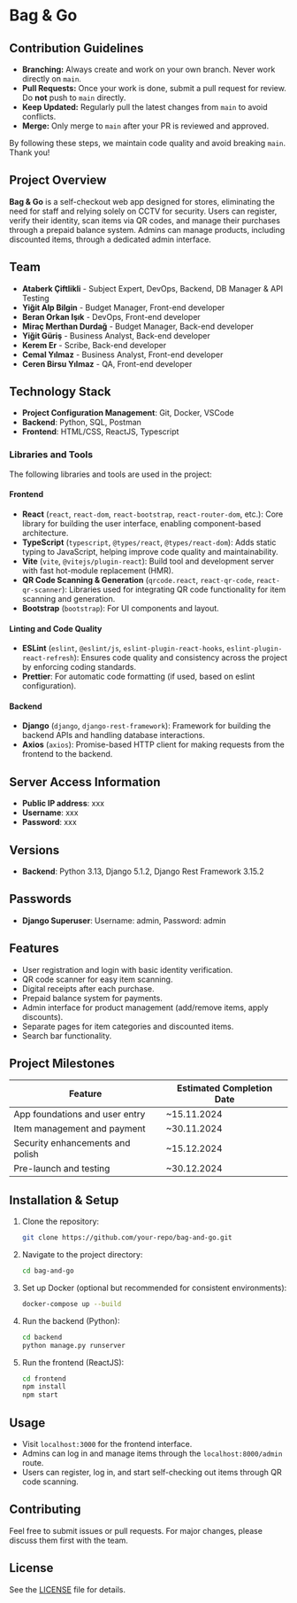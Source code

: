 # Bag & Go

## Contribution Guidelines

- **Branching:** Always create and work on your own branch. Never work directly on `main`.
- **Pull Requests:** Once your work is done, submit a pull request for review. Do **not** push to `main` directly.
- **Keep Updated:** Regularly pull the latest changes from `main` to avoid conflicts.
- **Merge:** Only merge to `main` after your PR is reviewed and approved.

By following these steps, we maintain code quality and avoid breaking `main`. Thank you!


## Project Overview
**Bag & Go** is a self-checkout web app designed for stores, eliminating the need for staff and relying solely on CCTV for security. Users can register, verify their identity, scan items via QR codes, and manage their purchases through a prepaid balance system. Admins can manage products, including discounted items, through a dedicated admin interface.

## Team
- **Ataberk Çiftlikli** - Subject Expert, DevOps, Backend, DB Manager & API Testing
- **Yiğit Alp Bilgin** - Budget Manager, Front-end developer
- **Beran Orkan Işık** - DevOps, Front-end developer
- **Miraç Merthan Durdağ** - Budget Manager, Back-end developer
- **Yiğit Güriş** - Business Analyst, Back-end developer
- **Kerem Er** - Scribe, Back-end developer
- **Cemal Yılmaz** - Business Analyst, Front-end developer
- **Ceren Birsu Yılmaz** - QA, Front-end developer

## Technology Stack
- **Project Configuration Management**: Git, Docker, VSCode
- **Backend**: Python, SQL, Postman
- **Frontend**: HTML/CSS, ReactJS, Typescript

### Libraries and Tools
The following libraries and tools are used in the project:

#### Frontend
- **React** (`react`, `react-dom`, `react-bootstrap`, `react-router-dom`, etc.): Core library for building the user interface, enabling component-based architecture.
- **TypeScript** (`typescript`, `@types/react`, `@types/react-dom`): Adds static typing to JavaScript, helping improve code quality and maintainability.
- **Vite** (`vite`, `@vitejs/plugin-react`): Build tool and development server with fast hot-module replacement (HMR).
- **QR Code Scanning & Generation** (`qrcode.react`, `react-qr-code`, `react-qr-scanner`): Libraries used for integrating QR code functionality for item scanning and generation.
- **Bootstrap** (`bootstrap`): For UI components and layout.

#### Linting and Code Quality
- **ESLint** (`eslint`, `@eslint/js`, `eslint-plugin-react-hooks`, `eslint-plugin-react-refresh`): Ensures code quality and consistency across the project by enforcing coding standards.
- **Prettier**: For automatic code formatting (if used, based on eslint configuration).

#### Backend
- **Django** (`django`, `django-rest-framework`): Framework for building the backend APIs and handling database interactions.
- **Axios** (`axios`): Promise-based HTTP client for making requests from the frontend to the backend.

## Server Access Information
- **Public IP address**: xxx
- **Username**: xxx
- **Password**: xxx

## Versions
- **Backend**: Python 3.13, Django 5.1.2, Django Rest Framework 3.15.2

## Passwords
- **Django Superuser**: Username: admin, Password: admin

## Features
- User registration and login with basic identity verification.
- QR code scanner for easy item scanning.
- Digital receipts after each purchase.
- Prepaid balance system for payments.
- Admin interface for product management (add/remove items, apply discounts).
- Separate pages for item categories and discounted items.
- Search bar functionality.

## Project Milestones
| Feature                          | Estimated Completion Date |
|-----------------------------------|---------------------------|
| App foundations and user entry    | ~15.11.2024               |
| Item management and payment       | ~30.11.2024               |
| Security enhancements and polish  | ~15.12.2024               |
| Pre-launch and testing            | ~30.12.2024               |

## Installation & Setup
1. Clone the repository:
    ```bash
    git clone https://github.com/your-repo/bag-and-go.git
    ```
2. Navigate to the project directory:
    ```bash
    cd bag-and-go
    ```
3. Set up Docker (optional but recommended for consistent environments):
    ```bash
    docker-compose up --build
    ```
4. Run the backend (Python):
    ```bash
    cd backend
    python manage.py runserver
    ```
5. Run the frontend (ReactJS):
    ```bash
    cd frontend
    npm install
    npm start
    ```

## Usage
- Visit `localhost:3000` for the frontend interface.
- Admins can log in and manage items through the `localhost:8000/admin` route.
- Users can register, log in, and start self-checking out items through QR code scanning.

## Contributing
Feel free to submit issues or pull requests. For major changes, please discuss them first with the team.

## License
See the [LICENSE](LICENSE) file for details.

